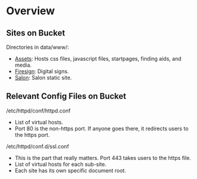 # Overview

## Sites on Bucket

Directories in data/www/:

- [Assets](https://assets.library.nashville.org): Hosts css files, javascript files, startpages, finding aids, and media.
- [Firesign](https://firesign.library.nashville.org): Digital signs.
- [Salon](https://salon.library.nashville.org): Salon static site.

## Relevant Config Files on Bucket

/etc/httpd/conf/httpd.conf

- List of virtual hosts.
- Port 80 is the non-https port. If anyone goes there, it redirects users to the https port.

/etc/httpd/conf.d/ssl.conf

- This is the part that really matters. Port 443 takes users to the https file.
- List of virtual hosts for each sub-site.
- Each site has its own specific document root.
